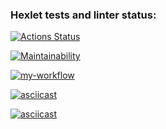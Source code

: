 ### Hexlet tests and linter status:
[![Actions Status](https://github.com/Yorikkk/frontend-project-lvl1/workflows/hexlet-check/badge.svg)](https://github.com/Yorikkk/frontend-project-lvl1/actions)

[![Maintainability](https://api.codeclimate.com/v1/badges/7765307cbd9a37481b1f/maintainability)](https://codeclimate.com/github/Yorikkk/frontend-project-lvl1/maintainability)

[![my-workflow](https://github.com/Yorikkk/frontend-project-lvl1/actions/workflows/my-workflow.yml/badge.svg)](https://github.com/Yorikkk/frontend-project-lvl1/actions/workflows/my-workflow.yml)

[![asciicast](https://asciinema.org/a/488030.svg)](https://asciinema.org/a/488030)

[![asciicast](https://asciinema.org/a/B6KPelMm32E5O69dJK577GvZm.svg)](https://asciinema.org/a/B6KPelMm32E5O69dJK577GvZm)